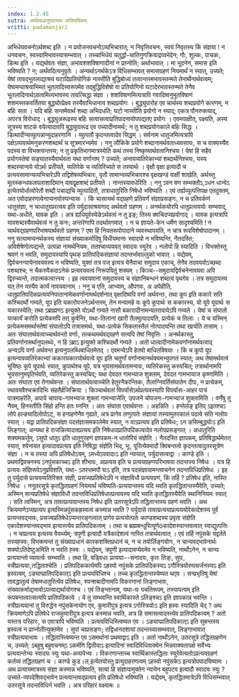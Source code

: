 ```yaml
---
index: 1.2.45
sutra: अर्थवदधातुरप्रत्ययः प्रातिपदिकम्
vritti: padamanjari
---
```


 अभिधेयवचनोऽर्थशब्द इति । न प्रयोजनवचनोऽव्यभिचारात्; न निवृत्तिवचनः, स्वयं निवृतस्य किं संज्ञया ! न धनवचनः, स्वस्वामिभावस्यासम्भवात् । तच्चाभिधेयं चतुर्द्धा-चातिगुणक्रियाद्रव्यभेदेन; गौः, शुल्कः, पाचकः, डित्थ इति । यद्यर्थवतः संज्ञा, अभावशशविषाणादीनां न प्राप्नोति; अर्थाभावात् । मा भूदनेन, समास इति भविष्यति ? न; अर्थंवदित्यनुवृतेः । अन्यर्थाऽनर्थकेऽत्र विधिसम्भावत् समासग्रहणं नियमार्थं न स्यात्, उच्यते; येषां तावद्भूतलाद्याश्रयं घटादिप्रतियोगिकं नास्तीति बुद्धिबोध्यं तत्वान्तरमभावस्तन्मते तेनार्थेनार्थवत्वम्; येषामप्याश्रयाभिमतं भूतलादिस्वरूपमेव तद्बुद्धिविशेषो वा प्रतियोगिनो घटादेरभावस्तन्मते तेनैव भूतलादिनार्थऽवत्वमित्यभावस्य तावत्सिद्धा संज्ञा । शशविषाणमित्यत्रापि गवादिष्वनुभूतविषाणं शशमस्तकवर्तितया बुद्ध्योत्प्रेक्ष्य तस्यैवाभिधानाय शब्दप्रयोगः । बुद्ध्युपारोह एव चार्थस्य शब्दप्रयोगे कारणम्, न बहिः सता । यदि बहिः सन्तमेवार्थं शब्दा अभिदधति; घटो नास्तीति प्रयोगो न स्याद्; एकत्र पौनरुक्त्याद्, अपरत्र विरोधाद् । बुद्ध्युअरूढस्य बहिः सत्वासत्वाप्रतिपादनायोपपद्यतए प्रयोगः । एवमपाक्षीत्, पक्ष्यति, अस्य सूत्रस्य शाटकं वयेत्यादावपि बुद्ध्युपारूढ एव पच्यादीनामर्थः; न तु शब्दप्रयोगकाले बहिः सिद्धः । डित्थादीन्यव्युत्पन्नान्युदाहरणानि । व्युत्पतौ कृदन्तत्वादेव सिद्धम् । सर्वनाम धातुजमित्यत्रापि पक्षेऽव्ययार्थमनुकरणशब्दार्थं च सूत्रमारभ्यमेव । ननु लौकिके प्रयोगे शब्दानामर्थवताध्यवसायः, स च वाक्यस्यैव पदस्य वा विभक्त्यन्तस्य; न तु प्रकृतिभागमात्रस्येति कथं तस्य निष्कृष्यार्थवत्वनिश्चयः ! येषां हि सहैव प्रयोगस्तेषां सङ्घातस्यैवार्थवता यथा वर्णानाम् ? उच्यते; अन्वयव्यतिरेकाभ्यां शब्दार्थनिश्चयः, यस्य शब्दस्यान्वये योऽर्थः प्रतीयते, व्यतिरेके च व्यतिरिच्यते स तस्यार्थः । वृक्षौ वृक्षा इत्यादौ च प्रत्ययसामान्यव्यभिचारेऽपि तद्विशेषव्यभिचारः, वृतौ सामान्यव्यभिचारश्च वृक्षखण्डं वार्क्षी शाखेति, अर्थस्तु मूलस्कन्धफलपलाशादिमान् यावद्वृक्षशब्दं प्रतीयते ।  नान्तस्यावधेरिति । ननु ऽवन षण सम्भक्तौऽ,ऽधन धान्येऽ इत्येतयोर्धात्वोरेतौ शब्दौ पचाद्यचि व्युत्पादितौ, तत्राधातुरिति निषेधो भविष्यति । एवं तर्ह्यव्युत्पत्तिपक्ष एतदुक्तम्, अत एवोदाहरणत्वेनाप्यनयोरुपन्यासः । किं चासत्यर्थ वद्ग्रहणे प्रतिवर्णं संज्ञाप्रसङ्गः, न च प्रतिवर्कणं धातुसंज्ञा, न चाधातुरप्ररत्यय इति पर्युदासाश्रयणाद् अर्थवतो ग्रहणम् । अनर्थकयोरपि धातुप्रत्यययोः सम्भवाद्, यथा-अधीते, यावक इति । अत्र ह्यधिपूर्वस्येङेऽर्थवत्वं न तु इङ्; तिस्य क्वचिदप्यप्रयोगाद् । यावक इत्यत्रापि यावशब्दस्यैवार्थवत्वं न तु कनः; अन्तरेणापि तदर्थावगमात् । न च ज्ञायते-केन धर्मेण सादृश्यमिति ! न चार्थवद्ग्रहणपरिभाषयार्थवतो ग्रहणम् ? एषा हि नियतरूपोपादाने व्यवस्थापयति, न चात्र रूपविशेषोपादानम् । ननु सत्यामप्यनर्थकस्य संज्ञायां संख्याकर्मादिषु विधीयमानाः स्वादयो न भविष्यन्ति, नैतदस्ति; अविशेषेणोत्पद्यन्ते, उत्पन्ना नामर्थनियमः, ततश्चाव्ययवत् स्वादयः स्युरेव । नलोपो हि स्यादिति । विभक्तेस्तु श्रवणं न भवति, समुदायस्यापि पृथक् प्रातिपदिकसंज्ञायां तदन्तर्भावाल्लुको भावात् । यद्येवम्, द्विर्वचनन्यायेनावयवस्य न भविष्यति, युक्तं तत्र पज् इत्यत्र येनैवाचा समुदाय एकाच्, तेनैव तदवयवोऽच्छब्दः पशब्दश्च; न चैकस्यैकदाऽनेकं प्रत्यवयवत्वं निरूपयितुं शक्यम् । किञ्च--समुदायद्विर्वचनेनावयवा अपि द्विरुच्यन्ते, तदात्मकत्वात्त्स्य । इह त्ववयवानां समुदायस्य च संज्ञानिबन्धनं शब्दत्वं पृथगेव । तत्र समुदायस्य यत् तेन यस्यैव कार्यं नावयवानाम् । ननु च एति, आभ्याम्, औपगवः, अ अपेहीति, धातुप्रातिपदिकप्रत्ययनिपातानामेकवर्णानामर्थदर्शनात् वृक्षादिष्वपि वर्णा अर्थवन्तः, तथा कूप इति ककारे सति कश्चिदर्थो गम्यते, यूप इति यकारोपजनेऽर्थन्तरम्, तेन मन्यामहे यः कूपे कूपार्थः स ककारस्य, यो यूपे यूपार्थः स यकारस्येति; तथा ऽब्राह्मणऽ इत्युक्ते योऽर्थो गम्यते नासौ बकारादीनामन्यतरापायेऽपि गम्यते । येषां च संघातो यत्कार्यं करोति प्रत्येकमपि तत् कुर्वन्ति, यथा-तिलानां खारी तैलमुत्पादयति, प्रत्येकं च तिलाः । ये च यस्मिन् प्रत्येकमसमर्थास्तेषां संघातोऽपि तत्रासमर्थः, यथा-प्रत्येकं सिकतास्तैलं नोत्पादयन्ति तथा खार्यति तासाम् । अतः संघातार्थवत्वाच्चार्थवन्तो वर्णाः, तत्कथमर्थवद्ग्रहणे सत्यपि तेषां निवृत्तिः । अनर्थकास्तु, प्रतिवर्णानामर्थानुपलब्धेः, न हि ऽब्राऽ इत्युक्ते कश्चिदर्थो गम्यते । अतो धात्वादीनामेकवर्णानामर्थवत्वाद् अन्यऽपि वर्णा अर्थवन्त इत्यनुपलब्धिबाधितमेतद् । एवमन्येऽपि हेतवो बाधितविषयाः । किं च कूपो यूप इत्यन्वयव्यतिरेकाभ्यां ककारयकारयोर्थवत्वे यूप इति चतुर्णां वर्णानामानर्थक्यमभ्युपगतं स्यात्; अथ तेषामर्थवत्वं भूयिष्ठः कूपे यूपार्थः स्यात्, कूपार्थश्च यूपे, यत्र भूयसामर्थवतामन्वयः, व्यतिरेकस्तु कस्यचित्; तत्रार्थानामपि भूयसानुमपृतिर्भवति, व्यतिरेकस्तु कस्यचिद्; यथा देवदत गामभ्याज शुक्लाम्, देवदत गामभायाज कृष्णामिति । अतः संघाता एव तेनार्थवन्तः । संघातार्थवत्वाच्चेति हेतुरनैकान्तिकः, तैलाग्निवर्तिसंघातेन दीपः, न प्रत्येकम्, रथावयवैश्चक्रादिभिः संहतैर्व्रजिक्रिया । किञ्चार्थवतां विपर्यासेऽर्थप्रत्ययस्यापि विपर्यासः-आहर पात्रं पात्रमाहरेति, अपाये चापायः-गामभ्याज शुक्लां गामभ्याजेति, उपजने चोपजनः-गामभ्याज शुक्लामिति । वर्णेषु तु नैवम्, हिनस्तीति सिंहो हन्ति हतः घ्नन्ति । अतः संघाता एवार्थवन्तः । अहन्निति । हन्तेर्लङ् इतिप् ऽइतश्चऽ लोपे हल्ङ्यादिलोपोऽट्, स हन्ग्रहणेनैव गृह्यते, अत्र प्रागेव लणुत्पतेः संज्ञायां तस्यामुतरकालं पदत्वे सति नलोपः स्यात् । यद्वा प्रातिपदिकसंज्ञा पदसंज्ञासमकालेमेव स्यात्, न वाऽप्रत्यय इति प्रतिषेधः; ऽन ङसिम्बुद्ध्योःऽ इति लिङ्गात्; अन्यथा हे राजन्नित्यादावप्रत्यय इति निषेधादप्रातिपदिकत्वादेव नलोपप्रसङ्गात् । अधातुरिति शक्यमकर्तुम्, ऽसुपो धातुऽ इति धातुगुरहणं ज्ञापकम्-न धातोरियं संज्ञेति । नैतदस्ति ज्ञापकम्, प्रतिषिद्धार्थमेतत् स्यात्, श्येनायत इत्यादावप्रत्यय इति निषिद्धा संज्ञेति भिद्, भूः, पूरित्येवमादौ क्विबन्तत्वे कृदन्तत्वादुतरसूत्रेण संज्ञा । न च तस्या अपि प्रतिषेधोऽयम्, ऽमध्येऽपवादाःऽ इति न्यायात्, पर्युदासत्वाद्वा । काण्डे इति । प्रथमाद्विवचनस्य ऽनपुंसकाच्चऽ इति शीभावः, अप्रत्यय इति च प्रत्ययग्रहणपरिभाषया तदन्तस्य निषेधः । यत्र हि प्रत्ययः संज्ञिरूपेऽनुप्रविशति, यथा- ऽतरप्तमपौ घःऽ इति, तत्र पदसंज्ञायामन्तवचनेन तदन्तविधिप्रतिषेधः । इह तु पर्युदासे प्रत्ययव्यतिरिक्तः संज्ञी, प्रसज्यप्रतिषेधेऽपि न संज्ञाविधौ प्रत्ययग्रणं, किं तर्हि ? प्रतिषेध इति, नास्ति निषेधः । ननूतरसूत्रे कृतद्धितग्रहणं नियमार्थं भविष्यति-प्रत्ययान्तस्य यदि भवति कृतद्धितान्तस्यैवेति, उच्यते; अस्मिन् सत्यप्रतिषेधे संज्ञाविधौ तदन्तविधिप्रतिषेधात्प्रत्ययस्य यदि भवति कृतद्धितस्यैवेति स्थानिनियमः स्यात् । सति त्वस्मिन्, अत्र तावत्प्रत्ययान्तस्य निषेध इति उतरसूत्रेऽपि तद्धितान्तस्य ग्रहणं भवति । अथ क्रियमाणेऽप्यप्रत्यय इत्यस्मिन्नपुंसकह्रस्वत्वं कस्मान्न भवति ? पर्युदासे तावत्प्रत्ययाप्रत्यययोरेकादेशस्य पूर्वं प्रत्यन्तवद्भावः, प्रसज्यप्रतिषेधेऽप्यन्तरङ्गत्वात् प्रागेव प्रत्ययोत्पतेः काण्डशब्दस्य प्रवृता संज्ञेति एकादेशस्यान्तवद्भाव इत्यास्त्येव प्रातिपदिकत्वम् । तथा च ब्रह्मबन्धूरित्यूणेóकादेशस्यान्तवत्वात् स्वाद्युत्पत्तिः । न चाप्रत्यय इत्यस्य वैयर्थ्यम्; त्रपुणी इत्यादौ यत्रैकादेशत्वं नास्ति तत्रार्थवत्वात् । एवं तर्हि नपुंसके यद्वर्तते तस्यह्स्वः, विभक्त्यन्तं तु संख्याप्रधानं कारकशक्तिप्रधानं च, न च तयोर्लिङ्गयोगः, न चान्यवद्भावेनार्थः शक्योऽतिदेष्टुअमिति न भवति ह्स्वः । यद्येवम्, त्रपुणी इत्यादावप्येवमेव न भविष्यति, नार्थोऽनेन, न चान्यः प्रत्ययान्तो व्यावर्त्यः सम्भवति । तथा हि, षड्विधाः प्रत्ययाः--सनादयः, कृतः तिङ्ः, सुपः, स्त्रीप्रत्ययाः,तद्धिताश्चेति । प्रतिपदिककार्यमपि ऽह्रस्वो नपुंसके प्रातिपदिकस्यऽ ऽगौस्त्रियोरुपसर्जनस्यऽ इति ह्रस्वत्वम्, ऽङ्याप्प्रातिपदिकात्ऽ इति प्रत्ययविधिश्च । तच्च कृतद्धितान्तस्येष्यत थएव । सन्प्रभृतिषु येषां तावद्धातुत्वं तेषामधातुरित्येव प्रतिषेधः, श्यन्शबादीनामपि विकरणानां लिङ्गाभावः, संख्याकर्माद्यभावोऽपत्याद्यर्थायोगश्च । एवं तिङ्न्तानाम्, यथा-यः पचतिरूपम्, तस्यापत्यम् इति रूपबन्तत्वात्सत्यपि प्रातिपदिकत्वे । ये तु सम्भवन्ति स्वार्थिकास्ते ऽतिङ्श्चऽ इति ज्ञापकान्न भवन्ति । स्त्रीप्रत्ययानां तु विरुद्धेन नपुंसकेनायोग एव, कुमारीपुत्र इत्यत्र ऽगोस्त्रियोःऽ इति ह्रस्वः स्यादिति चेद् ? अथ क्रियमाणेऽपि प्रतिषेधे राजकुमारीपुत्र इत्यत्र कस्मान्न भवति, अत्र हि समासत्वादस्त्येव प्रातिपदिकत्वम् ? अतो यस्तत्र परिहारः, स एवात्रापि भविष्यति । प्रत्ययविधिस्त्विष्यत एव । ऽङ्याप्प्रातिपदिकात्ऽ इति सुबन्तस्य ह्रस्वत्वं न प्राप्नोतीत्युक्तमेव । सुपां चाप्रसङ्गः; तद्विधानदशायां तदन्तस्यासम्भवात्, लिङ्गाभावात् स्त्रीप्रत्ययाभावः । तद्धितास्त्विष्यन्त एव ऽसमर्थानां प्रथमाद्वाऽ इति । अतो नार्थोऽनेन, उतरसूत्रे तद्धितग्रहणेन च, उच्यते; ऽबहुषु बहुवचनम्ऽ ऽकर्मणि द्वितीयाऽ इत्यादिनां स्वादिविधिवाक्येन भिन्नवाक्यतापक्षे सर्वेभ्यः प्रत्ययान्तेभ्यः स्वादयः स्युः यथा-अव्ययेभ्यः । विकरणान्ताच्च स्वार्थिकास्तद्धिताः स्युरेवेत्यतोऽप्रत्ययग्रहणं कर्तव्यं तद्धितग्रहणं च । काण्डे कुड।ल् इत्येतयोस्तु प्रत्युदाहरणत्वम् ऽहस्वो नपुंसकेऽ इत्यत्रोपपादयिष्यामः । अथ प्रत्यायमात्रस्य संज्ञा कस्मान्न भविष्यति, सत्यां हि संज्ञायामुक्तेन न्यायेन बहुपटव इत्यादौ स्वादयः स्युः ? उच्यते-व्यपदेशिवद्भावेन प्रत्ययान्तवद्प्रत्यय इति प्रतिषेधो भविष्यति । यद्येवम्, कृतद्धितमात्रेऽपि विधिसम्भवात् उतरसूत्रे तदन्तविधिर्न भवति । अत्र परिहारं वक्ष्यामः ॥